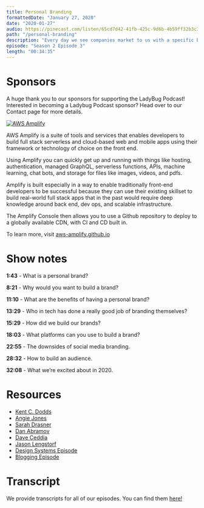 ```yaml
---
title: Personal Branding
formattedDate: "January 27, 2020"
date: "2020-01-27"
audio: https://pinecast.com/listen/65cd7d42-41fb-425c-9d6b-4b59ff32b3c3.mp3
path: "/personal-branding"
description: "Every day we see companies market to us with a specific brand voice, and we can recognize the differences from one brand to the next. But what about personal brands? You as a person are a brand - it’s how you portray yourself on the internet and how others perceive you. I’m a brand, Emma’s a brand, Ali’s a brand. We’re all our own unique representations of ourselves. This week we’re discussing what it means to have your own personal brand and everything you need to know about building and managing your brand."
episode: "Season 2 Episode 3"
length: "00:34:35"
---
```


# Sponsors

A huge thank you to our sponsors for supporting the LadyBug Podcast! Interested in becoming a Ladybug Podcast sponsor? Head over to our Contact page for more details.

<a class="image-link" target="_blank" href="http://aws-amplify.github.io/"><img src="../../images/sponsors/aws-amplify.png" alt="AWS Amplify"></a>

AWS Amplify is a suite of tools and services that enables developers to build full stack serverless and cloud-based web and mobile apps using their framework or technology of choice on the front end.

Using Amplify you can quickly get up and running with things like hosting, authentication, managed GraphQL, serverless functions, APIs, machine learning, chat bots, and storage for files like images, videos, and pdfs.

Amplify is built especially in a way to enable traditionally front-end developers to be successful because they can use their existing skillset to build real-world full stack apps that in the past would require deep knowledge around back end, dev ops, and scalable infrastructure.

The Amplify Console then allows you to use a Github repository to deploy to a globally available CDN, with CI and CD built in.

To learn more, visit <a href="http://aws-amplify.github.io/">aws-amplify.github.io</a>

# Show notes

**1:43** -  What is a personal brand?

**8:21** - Why would you want to build a brand?

**11:10** - What are the benefits of having a personal brand?

**13:29** - Who in tech has done a really good job of branding themselves?

**15:29** - How did we build our brands?

**18:03** - What platforms can you use to build a brand?

**22:55** - The downsides of social media branding.

**28:32** - How to build an audience.

**32:08** - What we’re excited about in 2020.

# Resources

- [Kent C. Dodds](https://kentcdodds.com/)
- [Angie Jones](http://angiejones.tech/)
- [Sarah Drasner](https://sarahdrasnerdesign.com/)
- [Dan Abramov](https://overreacted.io/)
- [Dave Ceddia](https://daveceddia.com/)
- [Jason Lengstorf](https://lengstorf.com/)
- [Design Systems Episode](https://www.ladybug.dev/design-systems)
- [Blogging Episode](https://www.ladybug.dev/blogging-101)

# Transcript

We provide transcripts for all of our episodes. You can find them <a href="https://github.com/ladybug-podcast/ladybug-website/blob/master/transcripts/25-personal-branding.md" target="_blank" class="highlight">here!</a>
